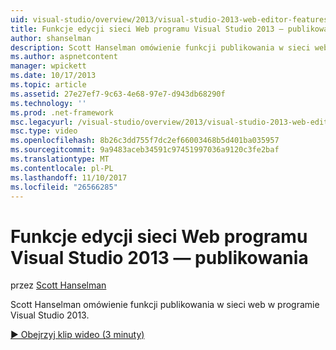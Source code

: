 ```yaml
---
uid: visual-studio/overview/2013/visual-studio-2013-web-editor-features-publishing
title: Funkcje edycji sieci Web programu Visual Studio 2013 — publikowania | Dokumentacja firmy Microsoft
author: shanselman
description: Scott Hanselman omówienie funkcji publikowania w sieci web w programie Visual Studio 2013.
ms.author: aspnetcontent
manager: wpickett
ms.date: 10/17/2013
ms.topic: article
ms.assetid: 27e27ef7-9c63-4e68-97e7-d943db68290f
ms.technology: ''
ms.prod: .net-framework
msc.legacyurl: /visual-studio/overview/2013/visual-studio-2013-web-editor-features-publishing
msc.type: video
ms.openlocfilehash: 8b26c3dd755f7dc2ef66003468b5d401ba035957
ms.sourcegitcommit: 9a9483aceb34591c97451997036a9120c3fe2baf
ms.translationtype: MT
ms.contentlocale: pl-PL
ms.lasthandoff: 11/10/2017
ms.locfileid: "26566285"
---
```

<a name="visual-studio-2013-web-editor-features---publishing"></a>Funkcje edycji sieci Web programu Visual Studio 2013 — publikowania
====================
przez [Scott Hanselman](https://github.com/shanselman)

Scott Hanselman omówienie funkcji publikowania w sieci web w programie Visual Studio 2013.

[&#9654; Obejrzyj klip wideo (3 minuty)](https://channel9.msdn.com/Blogs/ASP-NET-Site-Videos/visual-studio-2013-web-editor-features-publishing)
